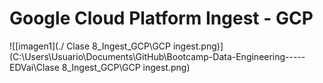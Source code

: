 # Google Cloud Platform Ingest - GCP




![[imagen1](./ Clase 8_Ingest_GCP\GCP ingest.png)](C:\Users\Usuario\Documents\GitHub\Bootcamp-Data-Engineering-----EDVai\Clase 8_Ingest_GCP\GCP ingest.png)

